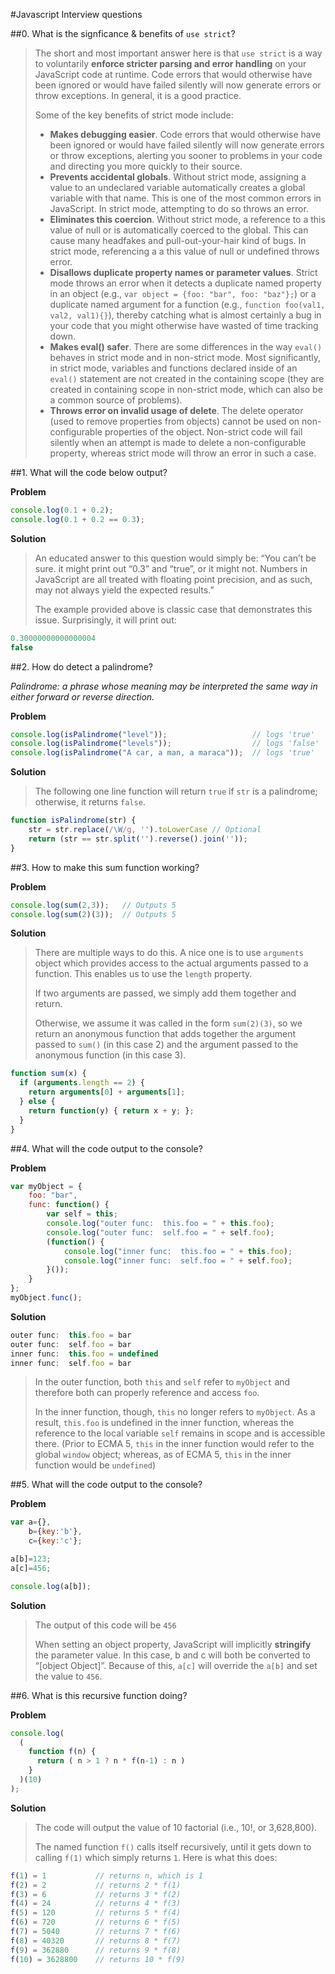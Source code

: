 #Javascript Interview questions

##0. What is the signficance & benefits of `use strict`?

> The short and most important answer here is that `use strict` is a way to voluntarily **enforce
> stricter parsing and error handling** on your JavaScript code at runtime. Code errors that would
> otherwise have been ignored or would have failed silently will now generate errors or throw 
> exceptions. In general, it is a good practice.
>
> Some of the key benefits of strict mode include:
> * **Makes debugging easier**. Code errors that would otherwise have been ignored or would have
> failed silently will now generate errors or throw exceptions, alerting you sooner to problems 
> in your code and directing you more quickly to their source.
> * **Prevents accidental globals**. Without strict mode, assigning a value to an undeclared 
> variable automatically creates a global variable with that name. This is one of the most common
> errors in JavaScript. In strict mode, attempting to do so throws an error.
> * **Eliminates this coercion**. Without strict mode, a reference to a this value of null or 
> is automatically coerced to the global. This can cause many headfakes and pull-out-your-hair
> kind of bugs. In strict mode, referencing a a this value of null or undefined throws 
> error.
> * **Disallows duplicate property names or parameter values**. Strict mode throws an error when
> it detects a duplicate named property in an object (e.g., `var object = {foo: "bar", foo: "baz"};`)
> or a duplicate named argument for a function (e.g., `function foo(val1, val2, val1){}`), thereby 
> catching what is almost certainly a bug in your code that you might otherwise have wasted 
> of time tracking down.
> * **Makes eval() safer**. There are some differences in the way `eval()` behaves in strict mode
> and in non-strict mode. Most significantly, in strict mode, variables and functions declared
> inside of an `eval()` statement are not created in the containing scope (they are created in 
> containing scope in non-strict mode, which can also be a common source of problems).
> * **Throws error on invalid usage of delete**. The delete operator (used to remove
> properties from objects) cannot be used on non-configurable properties of the object.
> Non-strict code will fail silently when an attempt is made to delete a non-configurable
> property, whereas strict mode will throw an error in such a case.

##1. What will the code below output?

**Problem**
```javascript
console.log(0.1 + 0.2);
console.log(0.1 + 0.2 == 0.3);
```

**Solution**
> An educated answer to this question would simply be: “You can’t be sure. it might print out “0.3” 
> and “true”, or it might not. Numbers in JavaScript are all treated with floating point precision,
> and as such, may not always yield the expected results.”
> 
> The example provided above is classic case that demonstrates this issue. Surprisingly, it will print out:
```javascript
0.30000000000000004
false
```

##2. How do detect a palindrome?

*Palindrome: a phrase whose meaning may be interpreted the same way in either forward or reverse direction.*

**Problem**
```javascript
console.log(isPalindrome("level"));                   // logs 'true'
console.log(isPalindrome("levels"));                  // logs 'false'
console.log(isPalindrome("A car, a man, a maraca"));  // logs 'true'
```

**Solution**
> The following one line function will return `true` if `str` is a palindrome; otherwise, it returns `false`.
```javascript
function isPalindrome(str) {
    str = str.replace(/\W/g, '').toLowerCase // Optional
    return (str == str.split('').reverse().join(''));
}
```

##3. How to make this sum function working?

**Problem**
```javascript
console.log(sum(2,3));   // Outputs 5
console.log(sum(2)(3));  // Outputs 5
```

**Solution**
> There are multiple ways to do this. A nice one is to use `arguments` object which provides access
> to the actual arguments passed to a function. This enables us to use the `length` property.
>
> If two arguments are passed, we simply add them together and return.
>
> Otherwise, we assume it was called in the form `sum(2)(3)`, so we return an anonymous function
> that adds together the argument passed to `sum()` (in this case 2) and the argument passed to 
> the anonymous function (in this case 3).
```javascript
function sum(x) {
  if (arguments.length == 2) {
    return arguments[0] + arguments[1];
  } else {
    return function(y) { return x + y; };
  }
}
```

##4. What will the code output to the console?

**Problem**
```javascript
var myObject = {
    foo: "bar",
    func: function() {
        var self = this;
        console.log("outer func:  this.foo = " + this.foo);
        console.log("outer func:  self.foo = " + self.foo);
        (function() {
            console.log("inner func:  this.foo = " + this.foo);
            console.log("inner func:  self.foo = " + self.foo);
        }());
    }
};
myObject.func();
```

**Solution**

>
```javascript
outer func:  this.foo = bar
outer func:  self.foo = bar
inner func:  this.foo = undefined
inner func:  self.foo = bar
```
> In the outer function, both `this` and `self` refer to `myObject` and therefore both can properly 
reference and access `foo`.
>
> In the inner function, though, `this` no longer refers to `myObject`. As a result, `this.foo` is
> undefined in the inner function, whereas the reference to the local variable `self` remains
> in scope and is accessible there. (Prior to ECMA 5, `this` in the inner function would refer
> to the global `window` object; whereas, as of ECMA 5, `this` in the inner function would be `undefined`)

##5. What will the code output to the console?

**Problem**
```javascript
var a={},
    b={key:'b'},
    c={key:'c'};

a[b]=123;
a[c]=456;

console.log(a[b]);
```

**Solution**
> The output of this code will be `456`
> 
> When setting an object property, JavaScript will implicitly **stringify** the parameter value.
> In this case, b and c will both be converted to “[object Object]”. Because of this, `a[c]` 
> will override the `a[b]` and set the value to `456`.

##6. What is this recursive function doing?

**Problem**
```javascript
console.log(
  (
    function f(n) {
      return ( n > 1 ? n * f(n-1) : n )
    }
  )(10)
);
```

**Solution**
> The code will output the value of 10 factorial (i.e., 10!, or 3,628,800).
>
> The named function `f()` calls itself recursively, until it gets down to calling `f(1)`
> which simply returns `1`. Here is what this does:
```javascript
f(1) = 1           // returns n, which is 1
f(2) = 2           // returns 2 * f(1)
f(3) = 6           // returns 3 * f(2)
f(4) = 24          // returns 4 * f(3)
f(5) = 120         // returns 5 * f(4)
f(6) = 720         // returns 6 * f(5)
f(7) = 5040        // returns 7 * f(6)
f(8) = 40320       // returns 8 * f(7)
f(9) = 362880      // returns 9 * f(8)
f(10) = 3628800    // returns 10 * f(9)
```
